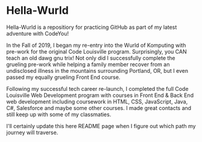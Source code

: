 # Hella-Wurld
Hella-Wurld is a repositiory for practicing GitHub as part of my latest adventure with CodeYou!

In the Fall of 2019, I began my re-entry into the Wurld of Komputing with pre-work for the original Code Louisville program. Surprisingly, you CAN teach an old dawg gnu trix! Not only did I successfully complete the grueling pre-work while helping a family member recover from an undisclosed illness in the mountains surrounding Portland, OR, but I even passed my equally grueling Front End course. 

Following my successful tech career re-launch, I completed the full Code Louisville Web Development program with courses in Front End & Back End web development including coursework in HTML, CSS, JavaScript, Java, C#, Salesforce and maybe some other courses. I made great contacts and still keep up with some of my classmaties.

I'll certainly update this here README page when I figure out which path my journey will traverse.
